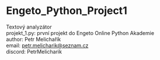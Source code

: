 # Engeto_Python_Project1
Textový analyzátor <br>
projekt_1.py: první projekt do Engeto Online Python Akademie <br>
author: Petr Melichařík <br>
email: petr.melicharik@seznam.cz <br>
discord: PetrMelicharik

